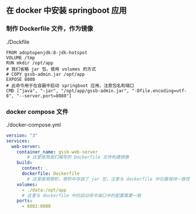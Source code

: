 ## 在 docker 中安装 springboot 应用
### 制作 Dockerfile 文件，作为镜像
./Dockfile
```
FROM adoptopenjdk:8-jdk-hotspot
VOLUME /tmp
RUN mkdir /opt/app
# 我们省略 jar 包，使用 volumes 的方式
# COPY gssb-admin.jar /opt/app
EXPOSE 8080
# 此命令用于在容器中启动 springboot 应用，注意包名和端口
CMD ["java", "-jar", "/opt/app/gssb-admin.jar", "-Dfile.encoding=utf-8", "--server.port=8080"]
```
### docker compose 文件
./docker-compose.yml
```yml
version: "3"
services:
  web-server:
    container_name: gssb-web-server
		# 这里使用我们编写的 Dockerfile 文件构建镜像
    build:
      context: .
      dockerfile: Dockerfile
		# 这里使用卷积，卷积中存放了 jar 包，注意与 dockerfile 中位置保持一致性
    volumes:
      - ./data:/opt/app
	  # 这里与 dockerfile 中的启动命令端口中的配置需要一致
    ports:
      - 8802:8080
```